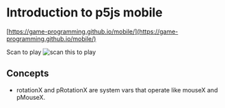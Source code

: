# Introduction to p5js mobile

[https://game-programming.github.io/mobile/](https://game-programming.github.io/mobile/)

Scan to play
![scan this to play](https://game-programming.github.io/mobile/qrcode.png)

## Concepts
+ rotationX and pRotationX are system vars that operate like mouseX and pMouseX.
